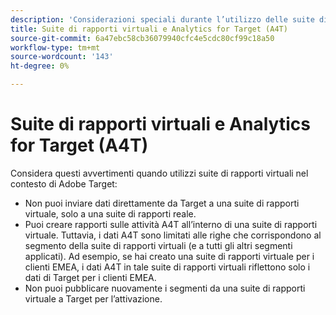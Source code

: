 ```yaml
---
description: 'Considerazioni speciali durante l’utilizzo delle suite di rapporti virtuali A4T e Adobe Analytics '
title: Suite di rapporti virtuali e Analytics for Target (A4T)
source-git-commit: 6a47ebc58cb36079940cfc4e5cdc80cf99c18a50
workflow-type: tm+mt
source-wordcount: '143'
ht-degree: 0%

---
```



# Suite di rapporti virtuali e Analytics for Target (A4T)

Considera questi avvertimenti quando utilizzi suite di rapporti virtuali nel contesto di Adobe Target:

* Non puoi inviare dati direttamente da Target a una suite di rapporti virtuale, solo a una suite di rapporti reale.
* Puoi creare rapporti sulle attività A4T all’interno di una suite di rapporti virtuale. Tuttavia, i dati A4T sono limitati alle righe che corrispondono al segmento della suite di rapporti virtuali (e a tutti gli altri segmenti applicati). Ad esempio, se hai creato una suite di rapporti virtuale per i clienti EMEA, i dati A4T in tale suite di rapporti virtuali riflettono solo i dati di Target per i clienti EMEA.
* Non puoi pubblicare nuovamente i segmenti da una suite di rapporti virtuale a Target per l’attivazione.